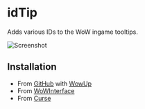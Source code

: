 # idTip

Adds various IDs to the WoW ingame tooltips.

![Screenshot](http://i.imgur.com/ngS3fc9.jpg)

## Installation

- From [GitHub](https://github.com/silverwind/idTip) with [WowUp](https://github.com/WowUp/WowUp)
- From [WoWInterface](https://www.wowinterface.com/downloads/fileinfo.php?id=17033)
- From [Curse](https://wow.curseforge.com/projects/idtip)
